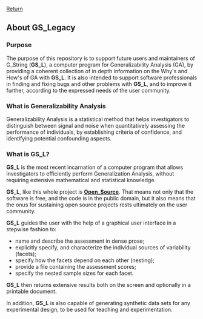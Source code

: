 [Return](users.md)
## About GS_Legacy

### Purpose
The purpose of this repository is to support future users and maintainers of G_String (**GS_L**), a computer program for Generalizability Analysis (GA), by providing a coherent collection of in depth information on the Why's and How's of GA with **GS_L**. It is also intended to support software professionals in finding and fixing bugs and other problems with **GS_L**, and to improve it further, according to the expressed needs of the user community.

### What is Generalizability Analysis
Generalizability Analysis is a statistical method that helps investigators to distinguish between signal and noise when quantitatively assessing the performance of individuals, by establishing criteria of confidence, and identifying potential confounding aspects. 

### What is GS_L?
**GS_L** is the most recent incarnation of a computer program that allows investigators to efficiently perform Generalization Analysis, without requiring extensive mathematical and statistical knowledge. 

**GS_L**, like this whole project is **[Open_Source](Open_Source.md)**. That means not only that the software is free, and the code is in the public domain, but it also means that the onus for sustaining open source projects rests ultimately on the user community.

**GS_L** guides the user with the help of a graphical user interface in a stepwise fashion to:
- name and describe the assessment in dense prose;
- explicitly specify, and characterize the individual sources of variability (facets);
- specify how the facets depend on each other (nesting);
- provide a file containing the assessment scores;
- specify the nested sample sizes for each facet.

**GS_L** then returns extensive results both on the screen and optionally in a printable document.

In addition, **GS_L** is also capable of generating synthetic data sets for any experimental design, to be used for teaching and experimentation.

